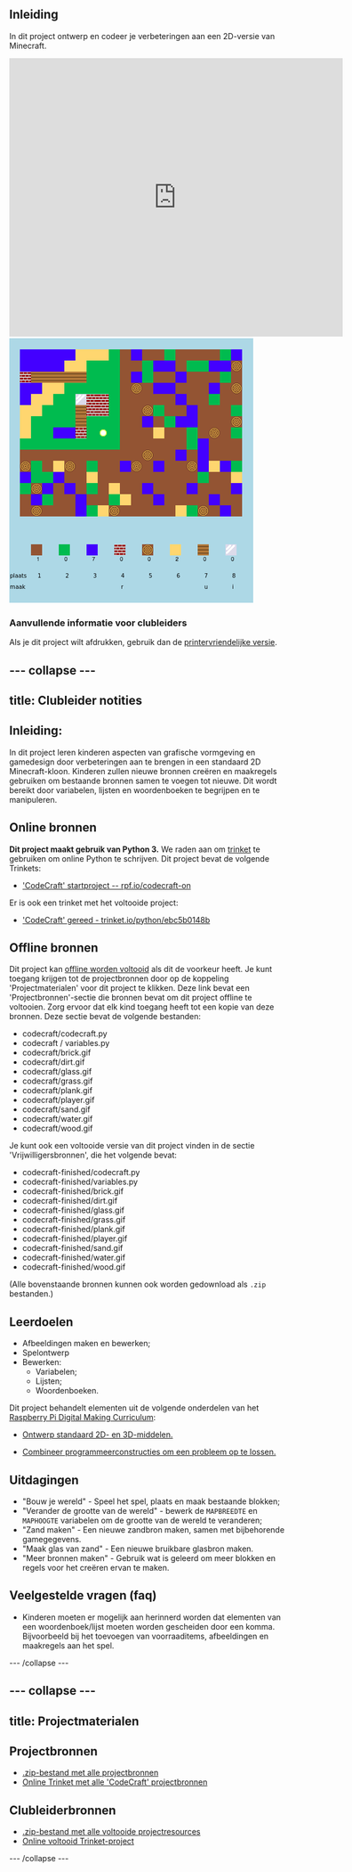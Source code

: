 ## Inleiding

In dit project ontwerp en codeer je verbeteringen aan een 2D-versie van Minecraft.

<div class="trinket">
  <iframe src="https://trinket.io/embed/python/ebc5b0148b?outputOnly=true&start=result" width="600" height="500" frameborder="0" marginwidth="0" marginheight="0" allowfullscreen>
  </iframe>
  <img src="images/craft-finished.png">
</div>

### Aanvullende informatie voor clubleiders

Als je dit project wilt afdrukken, gebruik dan de [printervriendelijke versie](https://projects.raspberrypi.org/en/projects/codecraft/print).

## \--- collapse \---

## title: Clubleider notities

## Inleiding:

In dit project leren kinderen aspecten van grafische vormgeving en gamedesign door verbeteringen aan te brengen in een standaard 2D Minecraft-kloon. Kinderen zullen nieuwe bronnen creëren en maakregels gebruiken om bestaande bronnen samen te voegen tot nieuwe. Dit wordt bereikt door variabelen, lijsten en woordenboeken te begrijpen en te manipuleren.

## Online bronnen

**Dit project maakt gebruik van Python 3.** We raden aan om [trinket](https://trinket.io/) te gebruiken om online Python te schrijven. Dit project bevat de volgende Trinkets:

+ ['CodeCraft' startproject -- rpf.io/codecraft-on](http://rpf.io/codecraft-on)

Er is ook een trinket met het voltooide project:

+ ['CodeCraft' gereed - trinket.io/python/ebc5b0148b](https://trinket.io/python/ebc5b0148b)

## Offline bronnen

Dit project kan [offline worden voltooid](https://www.codeclubprojects.org/en-GB/resources/python-working-offline/) als dit de voorkeur heeft. Je kunt toegang krijgen tot de projectbronnen door op de koppeling 'Projectmaterialen' voor dit project te klikken. Deze link bevat een 'Projectbronnen'-sectie die bronnen bevat om dit project offline te voltooien. Zorg ervoor dat elk kind toegang heeft tot een kopie van deze bronnen. Deze sectie bevat de volgende bestanden:

+ codecraft/codecraft.py
+ codecraft / variables.py
+ codecraft/brick.gif
+ codecraft/dirt.gif
+ codecraft/glass.gif
+ codecraft/grass.gif
+ codecraft/plank.gif
+ codecraft/player.gif
+ codecraft/sand.gif
+ codecraft/water.gif
+ codecraft/wood.gif

Je kunt ook een voltooide versie van dit project vinden in de sectie 'Vrijwilligersbronnen', die het volgende bevat:

+ codecraft-finished/codecraft.py
+ codecraft-finished/variables.py
+ codecraft-finished/brick.gif
+ codecraft-finished/dirt.gif
+ codecraft-finished/glass.gif
+ codecraft-finished/grass.gif
+ codecraft-finished/plank.gif
+ codecraft-finished/player.gif
+ codecraft-finished/sand.gif
+ codecraft-finished/water.gif
+ codecraft-finished/wood.gif

(Alle bovenstaande bronnen kunnen ook worden gedownload als `.zip` bestanden.)

## Leerdoelen

+ Afbeeldingen maken en bewerken;
+ Spelontwerp
+ Bewerken: 
    + Variabelen;
    + Lijsten;
    + Woordenboeken.

Dit project behandelt elementen uit de volgende onderdelen van het [Raspberry Pi Digital Making Curriculum](http://rpf.io/curriculum):

+ [Ontwerp standaard 2D- en 3D-middelen.](https://www.raspberrypi.org/curriculum/design/creator)

+ [Combineer programmeerconstructies om een ​​probleem op te lossen.](https://www.raspberrypi.org/curriculum/programming/builder)

## Uitdagingen

+ "Bouw je wereld" - Speel het spel, plaats en maak bestaande blokken;
+ "Verander de grootte van de wereld" - bewerk de `MAPBREEDTE` en `MAPHOOGTE` variabelen om de grootte van de wereld te veranderen;
+ "Zand maken" - Een nieuwe zandbron maken, samen met bijbehorende gamegegevens.
+ "Maak glas van zand" - Een nieuwe bruikbare glasbron maken.
+ "Meer bronnen maken" - Gebruik wat is geleerd om meer blokken en regels voor het creëren ervan te maken.

## Veelgestelde vragen (faq)

+ Kinderen moeten er mogelijk aan herinnerd worden dat elementen van een woordenboek/lijst moeten worden gescheiden door een komma. Bijvoorbeeld bij het toevoegen van voorraaditems, afbeeldingen en maakregels aan het spel.

\--- /collapse \---

## \--- collapse \---

## title: Projectmaterialen

## Projectbronnen

+ [.zip-bestand met alle projectbronnen](resources/codecraft-resources.zip)
+ [Online Trinket met alle 'CodeCraft' projectbronnen](http://rpf.io/codecraft-on)

## Clubleiderbronnen

+ [.zip-bestand met alle voltooide projectresources](solutions/codecraft-solution.zip)
+ [Online voltooid Trinket-project](https://trinket.io/python/ebc5b0148b)

\--- /collapse \---